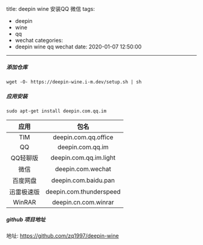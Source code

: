 title: deepin wine 安装QQ 微信
tags:
  - deepin
  - wine
  - qq
  - wechat
categories:
  - deepin wine qq wechat
date: 2020-01-07 12:50:00
---

##### 添加仓库
```
wget -O- https://deepin-wine.i-m.dev/setup.sh | sh
```
##### 应用安装
```
sudo apt-get install deepin.com.qq.im
```

应用 | 包名
:-: | :-:
TIM | deepin.com.qq.office
QQ | deepin.com.qq.im
QQ轻聊版 | deepin.com.qq.im.light
微信 | deepin.com.wechat
百度网盘 | deepin.com.baidu.pan
迅雷极速版 | deepin.com.thunderspeed
WinRAR | deepin.cn.com.winrar


##### github 项目地址
地址: <https://github.com/zq1997/deepin-wine>


